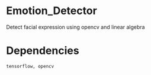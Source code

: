 # Emotion_Detector
Detect facial expression using opencv and linear algebra

# Dependencies

`tensorflow, opencv`
